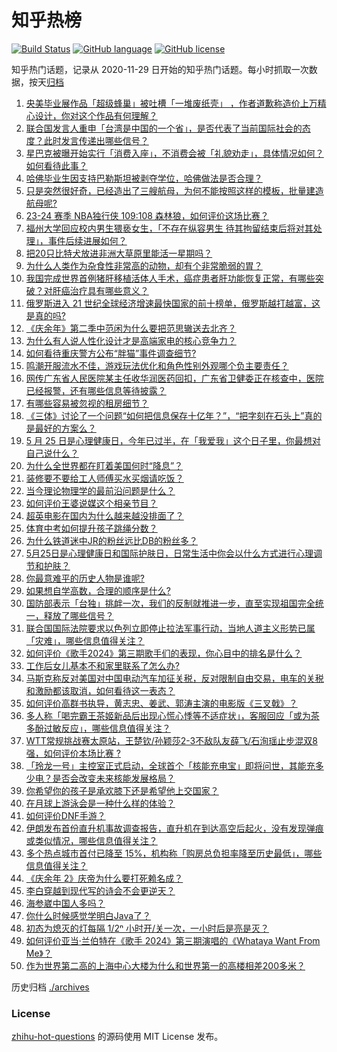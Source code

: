 # 知乎热榜
[![Build Status](https://github.com/ToWeLong/zhihu-hot-questions/workflows/CI/badge.svg)](https://github.com/ToWeLong/zhihu-hot-questions/actions)
[![GitHub language](https://img.shields.io/badge/language-golang-orange.svg)](https://golang.org/)
[![GitHub license](https://img.shields.io/github/license/ToWeLong/zhihu-hot-questions)](https://github.com/ToWeLong/zhihu-hot-questions/blob/main/LICENSE)

知乎热门话题，记录从 2020-11-29 日开始的知乎热门话题。每小时抓取一次数据，按天[归档](./archives)

<!-- BEGIN -->

1. [央美毕业展作品「超级蜂巢」被吐槽「一堆废纸壳」 ，作者道歉称造价上万精心设计，你对这个作品有何理解？](https://www.zhihu.com/question/657035134)
1. [联合国发言人重申「台湾是中国的一个省」，是否代表了当前国际社会的态度？此时发言传递出哪些信号？](https://www.zhihu.com/question/657058376)
1. [星巴克被曝开始实行「消费入座」，不消费会被「礼貌劝走」，具体情况如何？如何看待此事？](https://www.zhihu.com/question/657035264)
1. [哈佛毕业生因支持巴勒斯坦被剥夺学位，哈佛做法是否合理？](https://www.zhihu.com/question/657014344)
1. [只是突然很好奇，已经造出了三艘航母，为何不能按照这样的模板，批量建造航母呢?](https://www.zhihu.com/question/656695027)
1. [23-24 赛季 NBA独行侠 109:108 森林狼，如何评价这场比赛？](https://www.zhihu.com/question/657104031)
1. [福州大学回应校内男生猥亵女生，「不存在纵容男生 待其拘留结束后将对其处理」，事件后续进展如何？](https://www.zhihu.com/question/657003136)
1. [把20只比特犬放进非洲大草原里能活一星期吗？](https://www.zhihu.com/question/358271291)
1. [为什么人类作为杂食性非常高的动物，却有个非常脆弱的胃？](https://www.zhihu.com/question/403519563)
1. [我国完成世界首例猪肝移植活体人手术，癌症患者肝功能恢复正常，有哪些突破？对肝癌治疗具有哪些意义？](https://www.zhihu.com/question/657037177)
1. [俄罗斯进入 21 世纪全球经济增速最快国家的前十榜单，俄罗斯越打越富，这是真的吗?](https://www.zhihu.com/question/656907254)
1. [《庆余年》第二季中范闲为什么要把范思辙送去北齐？](https://www.zhihu.com/question/656847935)
1. [为什么有人说人性化设计才是高端家电的核心竞争力？](https://www.zhihu.com/question/657105001)
1. [如何看待重庆警方公布“胖猫”事件调查细节?](https://www.zhihu.com/question/657059229)
1. [鸣潮开服流水不佳，游戏玩法优化和角色性别外观哪个负主要责任？](https://www.zhihu.com/question/657016994)
1. [网传广东省人民医院某主任收华润医药回扣，广东省卫健委正在核查中，医院已经报警，还有哪些信息等待披露？](https://www.zhihu.com/question/656932320)
1. [有哪些容易被忽视的租房细节？](https://www.zhihu.com/question/657005216)
1. [《三体》讨论了一个问题“如何把信息保存十亿年？”，“把字刻在石头上”真的是最好的方案么？](https://www.zhihu.com/question/634653445)
1. [5 月 25 日是心理健康日，今年已过半，在「我爱我」这个日子里，你最想对自己说什么？](https://www.zhihu.com/question/656699022)
1. [为什么全世界都在盯着美国何时“降息”？](https://www.zhihu.com/question/656168889)
1. [装修要不要给工人师傅买水买烟请吃饭？](https://www.zhihu.com/question/656520982)
1. [当今理论物理学的最前沿问题是什么？](https://www.zhihu.com/question/656913705)
1. [如何评价王婆说媒这个相亲节目？](https://www.zhihu.com/question/651251092)
1. [超英电影在国内为什么越来越没排面了？](https://www.zhihu.com/question/630281533)
1. [体育中考如何提升孩子跳绳分数？](https://www.zhihu.com/question/657060604)
1. [为什么铁道迷中JR的粉丝远比DB的粉丝多？](https://www.zhihu.com/question/656966193)
1. [5月25日是心理健康日和国际护肤日，日常生活中你会以什么方式进行心理调节和护肤？](https://www.zhihu.com/question/657060730)
1. [你最意难平的历史人物是谁呢?](https://www.zhihu.com/question/646980291)
1. [如果想自学高数，合理的顺序是什么?](https://www.zhihu.com/question/370623442)
1. [国防部表示「台独」挑衅一次，我们的反制就推进一步，直至实现祖国完全统一，释放了哪些信号？](https://www.zhihu.com/question/657026683)
1. [联合国国际法院要求以色列立即停止拉法军事行动，当地人道主义形势已属「灾难」，哪些信息值得关注？](https://www.zhihu.com/question/657065903)
1. [如何评价《歌手2024》第三期歌手们的表现，你心目中的排名是什么？](https://www.zhihu.com/question/657017111)
1. [工作后女儿基本不和家里联系了怎么办?](https://www.zhihu.com/question/656437312)
1. [马斯克称反对美国对中国电动汽车加征关税，反对限制自由交易，电车的关税和激励都该取消，如何看待这一表态？](https://www.zhihu.com/question/657005161)
1. [如何评价高群书执导，黄志忠、姜武、郭涛主演的电影版《三叉戟》？](https://www.zhihu.com/question/657013084)
1. [多人称「喝完霸王茶姬新品后出现心慌心悸等不适症状」，客服回应「或为茶多酚过敏反应」，哪些信息值得关注？](https://www.zhihu.com/question/656919927)
1. [WTT常规挑战赛太原站，王楚钦/孙颖莎2-3不敌队友薛飞/石洵瑶止步混双8强，如何评价本场比赛 ?](https://www.zhihu.com/question/657019591)
1. [「玲龙一号」主控室正式启动，全球首个「核能充电宝」即将问世，其能充多少电？是否会改变未来核能发展格局？](https://www.zhihu.com/question/656806105)
1. [你希望你的孩子是承欢膝下还是希望他上交国家？](https://www.zhihu.com/question/656200367)
1. [在月球上游泳会是一种什么样的体验？](https://www.zhihu.com/question/440028850)
1. [如何评价DNF手游？](https://www.zhihu.com/question/364125670)
1. [伊朗发布首份直升机事故调查报告，直升机在到达高空后起火，没有发现弹痕或类似情况，哪些信息值得关注？](https://www.zhihu.com/question/657000549)
1. [多个热点城市首付已降至 15%，机构称「购房总负担率降至历史最低」，哪些信息值得关注？](https://www.zhihu.com/question/656893286)
1. [《庆余年 2》庆帝为什么要打死赖名成？](https://www.zhihu.com/question/656856026)
1. [李白穿越到现代写的诗会不会更逆天？](https://www.zhihu.com/question/656962279)
1. [海参崴中国人多吗？](https://www.zhihu.com/question/362187335)
1. [你什么时候感觉学明白Java了？](https://www.zhihu.com/question/654003758)
1. [初态为熄灭的灯每隔 1/2ⁿ 小时开/关一次，一小时后是亮是灭？](https://www.zhihu.com/question/351147183)
1. [如何评价亚当·兰伯特在《歌手 2024》第三期演唱的《Whataya Want From Me》？](https://www.zhihu.com/question/657039376)
1. [作为世界第二高的上海中心大楼为什么和世界第一的高楼相差200多米？](https://www.zhihu.com/question/55897379)

<!-- END -->

历史归档 [./archives](./archives)


### License
[zhihu-hot-questions](https://github.com/towelong/zhihu-hot-questions) 的源码使用 MIT License 发布。